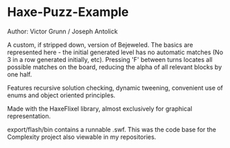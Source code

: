 Haxe-Puzz-Example
=================

Author: Victor Grunn / Joseph Antolick

A custom, if stripped down, version of Bejeweled. The basics are
represented here - the initial generated level has no automatic
matches (No 3 in a row generated initially, etc). Pressing 'F'
between turns locates all possible matches on the board, reducing
the alpha of all relevant blocks by one half.

Features recursive solution checking, dynamic tweening, convenient
use of enums and object oriented principles.

Made with the HaxeFlixel library, almost exclusively for graphical
representation.

export/flash/bin contains a runnable .swf. This was the code base
for the Complexity project also viewable in my repositories.
